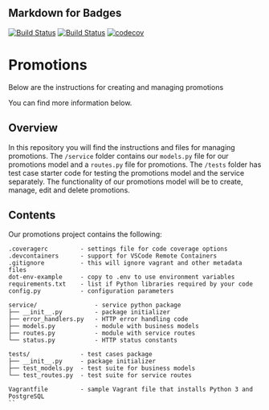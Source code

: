 ## Markdown for Badges
[![Build Status](https://github.com/PromotionsSquad/promotions/actions/workflows/bdd.yml/badge.svg)](https://github.com/PromotionsSquad/promotions/actions)
[![Build Status](https://github.com/PromotionsSquad/promotions/actions/workflows/tdd.yml/badge.svg)](https://github.com/PromotionsSquad/promotions/actions)
[![codecov](https://codecov.io/gh/PromotionsSquad/promotions/branch/main/graph/badge.svg?token=13A6UGXZDD)](https://codecov.io/gh/PromotionsSquad/promotions)
# Promotions

Below are the instructions for creating and managing promotions

You can find more information below.



## Overview

In this repository you will find the instructions and files for managing promotions. The `/service` folder contains our `models.py` file for our promotions model and a `routes.py` file for promotions. The `/tests` folder has test case starter code for testing the promotions model and the service separately. The functionality of our promotions model will be to create, manage, edit and delete promotions.

## Contents

Our promotions project contains the following:

```text
.coveragerc         - settings file for code coverage options
.devcontainers      - support for VSCode Remote Containers
.gitignore          - this will ignore vagrant and other metadata files
dot-env-example     - copy to .env to use environment variables
requirements.txt    - list if Python libraries required by your code
config.py           - configuration parameters

service/                - service python package
├── __init__.py         - package initializer
├── error_handlers.py   - HTTP error handling code
├── models.py           - module with business models
├── routes.py           - module with service routes
└── status.py           - HTTP status constants

tests/              - test cases package
├── __init__.py     - package initializer
├── test_models.py  - test suite for business models
└── test_routes.py  - test suite for service routes

Vagrantfile         - sample Vagrant file that installs Python 3 and PostgreSQL
``
